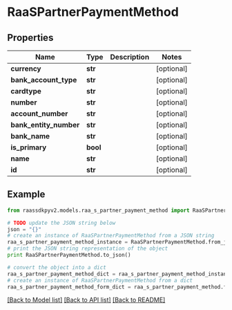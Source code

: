 # RaaSPartnerPaymentMethod


## Properties
Name | Type | Description | Notes
------------ | ------------- | ------------- | -------------
**currency** | **str** |  | [optional] 
**bank_account_type** | **str** |  | [optional] 
**cardtype** | **str** |  | [optional] 
**number** | **str** |  | [optional] 
**account_number** | **str** |  | [optional] 
**bank_entity_number** | **str** |  | [optional] 
**bank_name** | **str** |  | [optional] 
**is_primary** | **bool** |  | [optional] 
**name** | **str** |  | [optional] 
**id** | **str** |  | [optional] 

## Example

```python
from raassdkpyv2.models.raa_s_partner_payment_method import RaaSPartnerPaymentMethod

# TODO update the JSON string below
json = "{}"
# create an instance of RaaSPartnerPaymentMethod from a JSON string
raa_s_partner_payment_method_instance = RaaSPartnerPaymentMethod.from_json(json)
# print the JSON string representation of the object
print RaaSPartnerPaymentMethod.to_json()

# convert the object into a dict
raa_s_partner_payment_method_dict = raa_s_partner_payment_method_instance.to_dict()
# create an instance of RaaSPartnerPaymentMethod from a dict
raa_s_partner_payment_method_form_dict = raa_s_partner_payment_method.from_dict(raa_s_partner_payment_method_dict)
```
[[Back to Model list]](../README.md#documentation-for-models) [[Back to API list]](../README.md#documentation-for-api-endpoints) [[Back to README]](../README.md)


